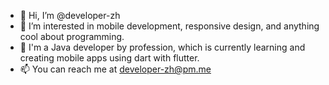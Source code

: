 - 👋 Hi, I’m @developer-zh
- 👀 I’m interested in mobile development, responsive design, and anything cool about programming.
- 🌱 I'm a Java developer by profession, which is currently learning and creating mobile apps using dart with flutter.
- 📫 You can reach me at developer-zh@pm.me

<!---
developer-zh/developer-zh is a ✨ special ✨ repository because its `README.md` (this file) appears on your GitHub profile.
You can click the Preview link to take a look at your changes.
--->
